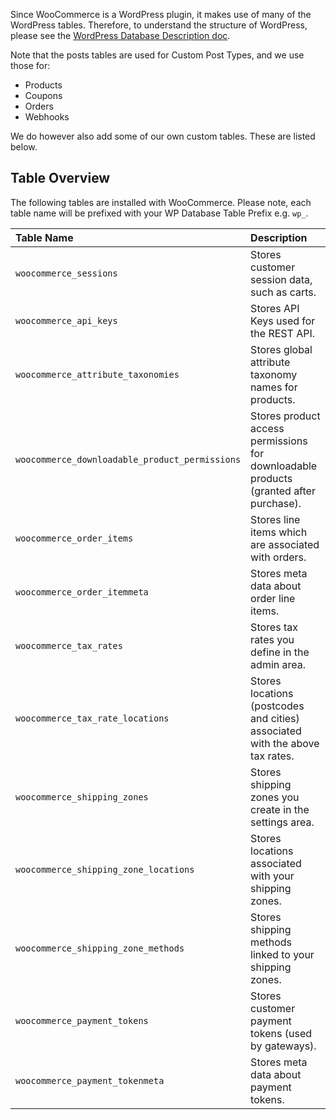 Since WooCommerce is a WordPress plugin, it makes use of many of the WordPress tables. Therefore, to understand the structure of WordPress, please see the [WordPress Database Description doc](https://codex.wordpress.org/Database_Description). 

Note that the posts tables are used for Custom Post Types, and we use those for:

- Products
- Coupons
- Orders
- Webhooks

We do however also add some of our own custom tables. These are listed below.

## Table Overview

The following tables are installed with WooCommerce. Please note, each table name will be prefixed with your WP Database Table Prefix e.g. `wp_`.

| Table Name         | Description |
|:-------------------|:------------|
| `woocommerce_sessions` | Stores customer session data, such as carts. |
| `woocommerce_api_keys` | Stores API Keys used for the REST API. |
| `woocommerce_attribute_taxonomies` | Stores global attribute taxonomy names for products. |
| `woocommerce_downloadable_product_permissions` | Stores product access permissions for downloadable products (granted after purchase). |
| `woocommerce_order_items` | Stores line items which are associated with orders. |
| `woocommerce_order_itemmeta` | Stores meta data about order line items. |
| `woocommerce_tax_rates` | Stores tax rates you define in the admin area. |
| `woocommerce_tax_rate_locations` | Stores locations (postcodes and cities) associated with the above tax rates. |
| `woocommerce_shipping_zones` | Stores shipping zones you create in the settings area. |
| `woocommerce_shipping_zone_locations` | Stores locations associated with your shipping zones. |
| `woocommerce_shipping_zone_methods` | Stores shipping methods linked to your shipping zones. |
| `woocommerce_payment_tokens` | Stores customer payment tokens (used by gateways). |
| `woocommerce_payment_tokenmeta` | Stores meta data about payment tokens. |
